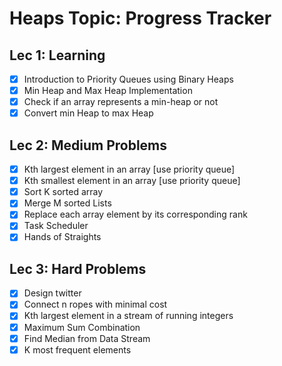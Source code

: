 # Heaps Topic: Progress Tracker

## Lec 1: Learning
- [x] Introduction to Priority Queues using Binary Heaps
- [x] Min Heap and Max Heap Implementation
- [x] Check if an array represents a min-heap or not
- [x] Convert min Heap to max Heap

## Lec 2: Medium Problems
- [x] Kth largest element in an array [use priority queue]
- [x] Kth smallest element in an array [use priority queue]
- [x] Sort K sorted array
- [x] Merge M sorted Lists
- [x] Replace each array element by its corresponding rank
- [x] Task Scheduler
- [x] Hands of Straights

## Lec 3: Hard Problems
- [x] Design twitter
- [x] Connect n ropes with minimal cost
- [x] Kth largest element in a stream of running integers
- [x] Maximum Sum Combination
- [x] Find Median from Data Stream
- [x] K most frequent elements
